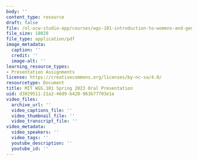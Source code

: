 ```yaml
---
body: ''
content_type: resource
draft: false
file: /ol-ocw-studio-app/courses/wgs-101-introduction-to-womens-and-gender-studies-spring-2023/mitwgs_101_s23_oral_presentation.pdf
file_size: 18028
file_type: application/pdf
image_metadata:
  caption: ''
  credit: ''
  image-alt: ''
learning_resource_types:
- Presentation Assignments
license: https://creativecommons.org/licenses/by-nc-sa/4.0/
resourcetype: Document
title: MIT WGS.101 Spring 2023 Oral Presentation
uid: d3029511-21a2-46d9-b428-963b77703e1e
video_files:
  archive_url: ''
  video_captions_file: ''
  video_thumbnail_file: ''
  video_transcript_file: ''
video_metadata:
  video_speakers: ''
  video_tags: ''
  youtube_description: ''
  youtube_id: ''
---
```

